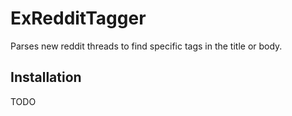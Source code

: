 # ExRedditTagger

Parses new reddit threads to find specific tags in the title or body.

## Installation

TODO
